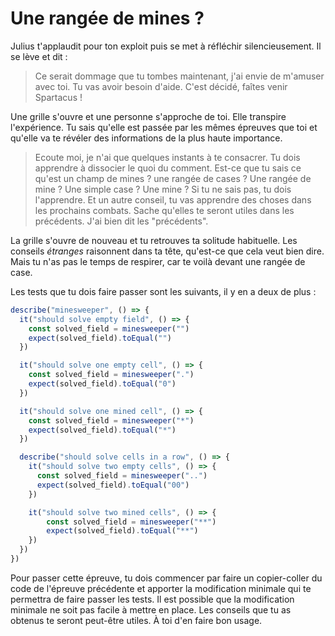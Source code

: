 # Une rangée de mines ?

Julius t'applaudit pour ton exploit puis se met à réfléchir silencieusement. Il se lève et dit : 

> Ce serait dommage que tu tombes maintenant, j'ai envie de m'amuser avec toi. Tu vas avoir besoin d'aide. C'est décidé, faîtes venir Spartacus !

Une grille s'ouvre et une personne s'approche de toi. Elle transpire l'expérience. Tu sais qu'elle est passée par les mêmes épreuves que toi et qu'elle va te révéler des informations de la plus haute importance.

> Ecoute moi, je n'ai que quelques instants à te consacrer. Tu dois apprendre à dissocier le quoi du comment. Est-ce que tu sais ce qu'est un champ de mines ? une rangée de cases ? Une rangée de mine ? Une simple case ? Une mine ? Si tu ne sais pas, tu dois l'apprendre. Et un autre conseil, tu vas apprendre des choses dans les prochains combats. Sache qu'elles te seront utiles dans les précédents. J'ai bien dit les "précédents".

La grille s'ouvre de nouveau et tu retrouves ta solitude habituelle. Les conseils *étranges* raisonnent dans ta tête, qu'est-ce que cela veut bien dire. Mais tu n'as pas le temps de respirer, car te voilà devant une rangée de case. 

Les tests que tu dois faire passer sont les suivants, il y en a deux de plus :

```typescript
describe("minesweeper", () => {
  it("should solve empty field", () => {
    const solved_field = minesweeper("")
    expect(solved_field).toEqual("")
  })

  it("should solve one empty cell", () => {
    const solved_field = minesweeper(".")
    expect(solved_field).toEqual("0")
  })

  it("should solve one mined cell", () => {
    const solved_field = minesweeper("*")
    expect(solved_field).toEqual("*")
  })

  describe("should solve cells in a row", () => {
    it("should solve two empty cells", () => {
      const solved_field = minesweeper("..")
      expect(solved_field).toEqual("00")
    })

    it("should solve two mined cells", () => {
        const solved_field = minesweeper("**")
        expect(solved_field).toEqual("**")
    })
  })
})  
```

Pour passer cette épreuve, tu dois commencer par faire un copier-coller du code de l'épreuve précédente et apporter la modification minimale qui te permettra de faire passer les tests. Il est possible que la modification minimale ne soit pas facile à mettre en place. Les conseils que tu as obtenus te seront peut-être utiles. À toi d'en faire bon usage.
